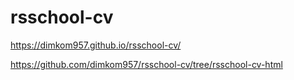 # rsschool-cv

https://dimkom957.github.io/rsschool-cv/

https://github.com/dimkom957/rsschool-cv/tree/rsschool-cv-html
